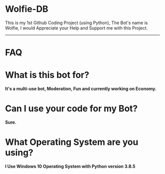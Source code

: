 # Wolfie-DB

This is my 1st Github Coding Project (using Python), The Bot's name is Wolfie,  I would Appreciate your Help and Support me with this Project.
________________________________________________________________________________________________________________________________

# FAQ

# What is this bot for?

**It's a multi-use bot, Moderation, Fun and currently working on Economy.**

# Can I use your code for my Bot?

**Sure.**

# What Operating System are you using?

**I Use Windows 10 Operating System with Python version 3.8.5**
